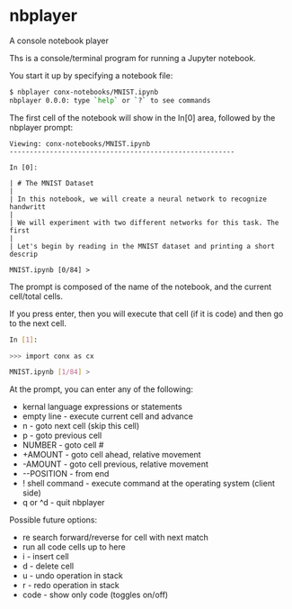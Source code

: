 # nbplayer

A console notebook player

Ths is a console/terminal program for running a Jupyter notebook.

You start it up by specifying a notebook file:

```bash
$ nbplayer conx-notebooks/MNIST.ipynb 
nbplayer 0.0.0: type `help` or `?` to see commands
```

The first cell of the notebook will show in the In[0] area, followed by the nbplayer prompt:

```shell
Viewing: conx-notebooks/MNIST.ipynb
--------------------------------------------------------

In [0]:

| # The MNIST Dataset
| 
| In this notebook, we will create a neural network to recognize handwritt
| 
| We will experiment with two different networks for this task. The first 
| 
| Let's begin by reading in the MNIST dataset and printing a short descrip

MNIST.ipynb [0/84] > 
```
The prompt is composed of the name of the notebook, and the current cell/total cells.

If you press enter, then you will execute that cell (if it is code) and then go to the next cell.

```bash
In [1]:

>>> import conx as cx

MNIST.ipynb [1/84] > 
```

At the prompt, you can enter any of the following:

* kernal language expressions or statements
* empty line - execute current cell and advance
* n - goto next cell (skip this cell)
* p - goto previous cell
* NUMBER - goto cell #
* +AMOUNT - goto cell ahead, relative movement
* -AMOUNT - goto cell previous, relative movement
* --POSITION - from end
* ! shell command - execute command at the operating system (client side)
* q or ^d - quit nbplayer

Possible future options:

* re search forward/reverse for cell with next match
* run all code cells up to here
* i - insert cell
* d - delete cell
* u - undo operation in stack
* r - redo operation in stack
* code - show only code (toggles on/off)
